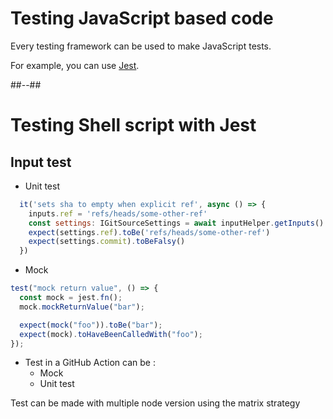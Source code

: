 <!-- .slide: -->

# Testing JavaScript based code

Every testing framework can be used to make JavaScript tests.

For example, you can use [Jest](https://jestjs.io/).

##--##

# Testing Shell script with Jest

## Input test 

- Unit test

```js
  it('sets sha to empty when explicit ref', async () => {
    inputs.ref = 'refs/heads/some-other-ref'
    const settings: IGitSourceSettings = await inputHelper.getInputs()
    expect(settings.ref).toBe('refs/heads/some-other-ref')
    expect(settings.commit).toBeFalsy()
  })
```

- Mock 

```js
test("mock return value", () => {
  const mock = jest.fn();
  mock.mockReturnValue("bar");

  expect(mock("foo")).toBe("bar");
  expect(mock).toHaveBeenCalledWith("foo");
});
```

- Test in a GitHub Action can be : 
  - Mock 
  - Unit test 

Test can be made with multiple node version using the matrix strategy
